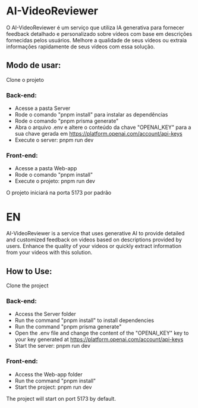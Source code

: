 # AI-VideoReviewer

O AI-VideoReviewer é um serviço que utiliza IA generativa para fornecer feedback detalhado e personalizado sobre vídeos com base em descrições fornecidas pelos usuários. Melhore a qualidade de seus vídeos ou extraia informações rapidamente de seus vídeos com essa solução.

## Modo de usar:

Clone o projeto

### Back-end:
* Acesse a pasta Server
* Rode o comando "pnpm install" para instalar as dependências
* Rode o comando "pnpm prisma generate"
* Abra o arquivo .env e altere o conteúdo da chave "OPENAI_KEY" para a sua chave gerada em https://platform.openai.com/account/api-keys
* Execute o server: pnpm run dev

### Front-end:
* Acesse a pasta Web-app
* Rode o comando "pnpm install"
* Execute o projeto: pnpm run dev

O projeto iniciará na porta 5173 por padrão

# EN

AI-VideoReviewer is a service that uses generative AI to provide detailed and customized feedback on videos based on descriptions provided by users. Enhance the quality of your videos or quickly extract information from your videos with this solution.

## How to Use:

Clone the project

### Back-end:
* Access the Server folder
* Run the command "pnpm install" to install dependencies
* Run the command "pnpm prisma generate"
* Open the .env file and change the content of the "OPENAI_KEY" key to your key generated at https://platform.openai.com/account/api-keys
* Start the server: pnpm run dev

### Front-end:
* Access the Web-app folder
* Run the command "pnpm install"
* Start the project: pnpm run dev

The project will start on port 5173 by default.
